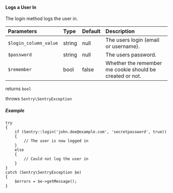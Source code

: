 #### Logs a User In

The login method logs the user in.

Parameters                   | Type            | Default         | Description
:--------------------------- | :-------------- | :-------------- | :--------------
`$login_column_value`        | string          | null            | The users login (email or username).
`$password`                  | string          | null            | The users password.
`$remember`                  | bool            | false           | Whether the remember me cookie should be created or not.

returns `bool`

throws `Sentry\SentryException`

##### Example

	try
	{
		if (Sentry::login('john.doe@example.com', 'secretpassword', true))
		{
			// The user is now logged in
		}
		else
		{
			// Could not log the user in
		}
	}
	catch (Sentry\SentryException $e)
	{
		$errors = $e->getMessage();
	}

